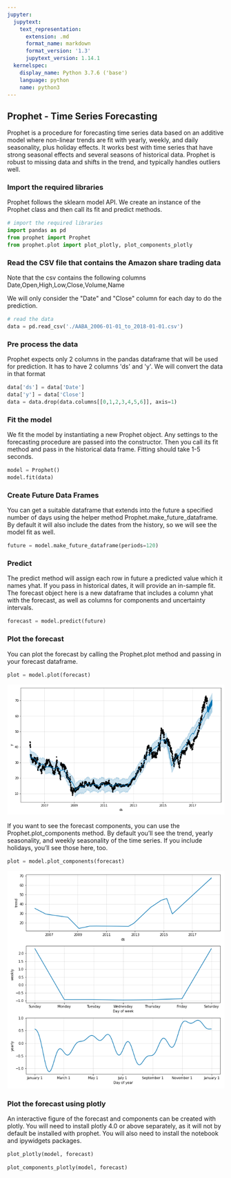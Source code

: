 ```yaml
---
jupyter:
  jupytext:
    text_representation:
      extension: .md
      format_name: markdown
      format_version: '1.3'
      jupytext_version: 1.14.1
  kernelspec:
    display_name: Python 3.7.6 ('base')
    language: python
    name: python3
---
```


## Prophet - Time Series Forecasting

Prophet is a procedure for forecasting time series data based on an additive model where non-linear trends are fit with yearly, weekly, and daily seasonality, plus holiday effects. It works best with time series that have strong seasonal effects and several seasons of historical data. Prophet is robust to missing data and shifts in the trend, and typically handles outliers well.



### Import the required libraries

Prophet follows the sklearn model API. We create an instance of the Prophet class and then call its fit and predict methods.

```python
# import the required libraries
import pandas as pd
from prophet import Prophet
from prophet.plot import plot_plotly, plot_components_plotly

```

### Read the CSV file that contains the Amazon share trading data

Note that the csv contains the following columns
Date,Open,High,Low,Close,Volume,Name

We will only consider the "Date" and "Close" column for each day to do the prediction.

```python
# read the data
data = pd.read_csv('./AABA_2006-01-01_to_2018-01-01.csv')
```

### Pre process the data

Prophet expects only 2 columns in the pandas dataframe that will be used for prediction. It has to have 2 columns 'ds' and 'y'. We will convert the data in that format

```python
data['ds'] = data['Date']
data['y'] = data['Close']
data = data.drop(data.columns[[0,1,2,3,4,5,6]], axis=1)
```

### Fit the model

We fit the model by instantiating a new Prophet object. Any settings to the forecasting procedure are passed into the constructor. Then you call its fit method and pass in the historical data frame. Fitting should take 1-5 seconds.

```python
model = Prophet()
model.fit(data)
```

### Create Future Data Frames

You can get a suitable dataframe that extends into the future a specified number of days using the helper method Prophet.make_future_dataframe. By default it will also include the dates from the history, so we will see the model fit as well.

```python
future = model.make_future_dataframe(periods=120)
```

### Predict

The predict method will assign each row in future a predicted value which it names yhat. If you pass in historical dates, it will provide an in-sample fit. The forecast object here is a new dataframe that includes a column yhat with the forecast, as well as columns for components and uncertainty intervals.



```python
forecast = model.predict(future)
```

### Plot the forecast

You can plot the forecast by calling the Prophet.plot method and passing in your forecast dataframe.


```python
plot = model.plot(forecast)
```

![forecast](./images/forecast.png)

If you want to see the forecast components, you can use the Prophet.plot_components method. By default you’ll see the trend, yearly seasonality, and weekly seasonality of the time series. If you include holidays, you’ll see those here, too.


```python
plot = model.plot_components(forecast)
```

![forecast_componets](./images/forecast-components.png)

### Plot the forecast using plotly

An interactive figure of the forecast and components can be created with plotly. You will need to install plotly 4.0 or above separately, as it will not by default be installed with prophet. You will also need to install the notebook and ipywidgets packages.



```python
plot_plotly(model, forecast)
```

```python
plot_components_plotly(model, forecast)
```

```python

```
